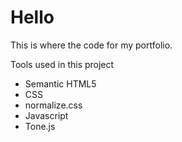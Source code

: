 # Hello

This is where the code for my portfolio.

Tools used in this project

- Semantic HTML5
- CSS
- normalize.css
- Javascript
- Tone.js
